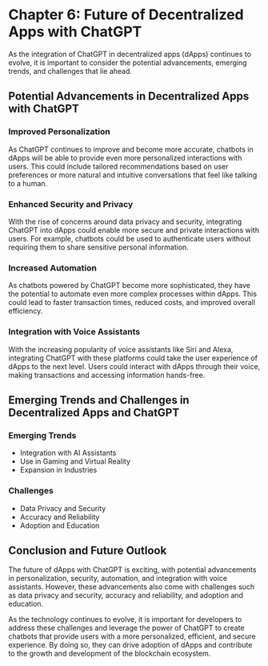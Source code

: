 Chapter 6: Future of Decentralized Apps with ChatGPT
====================================================

As the integration of ChatGPT in decentralized apps (dApps) continues to evolve, it is important to consider the potential advancements, emerging trends, and challenges that lie ahead.

Potential Advancements in Decentralized Apps with ChatGPT
---------------------------------------------------------

### Improved Personalization

As ChatGPT continues to improve and become more accurate, chatbots in dApps will be able to provide even more personalized interactions with users. This could include tailored recommendations based on user preferences or more natural and intuitive conversations that feel like talking to a human.

### Enhanced Security and Privacy

With the rise of concerns around data privacy and security, integrating ChatGPT into dApps could enable more secure and private interactions with users. For example, chatbots could be used to authenticate users without requiring them to share sensitive personal information.

### Increased Automation

As chatbots powered by ChatGPT become more sophisticated, they have the potential to automate even more complex processes within dApps. This could lead to faster transaction times, reduced costs, and improved overall efficiency.

### Integration with Voice Assistants

With the increasing popularity of voice assistants like Siri and Alexa, integrating ChatGPT with these platforms could take the user experience of dApps to the next level. Users could interact with dApps through their voice, making transactions and accessing information hands-free.

Emerging Trends and Challenges in Decentralized Apps and ChatGPT
----------------------------------------------------------------

### Emerging Trends

* Integration with AI Assistants
* Use in Gaming and Virtual Reality
* Expansion in Industries

### Challenges

* Data Privacy and Security
* Accuracy and Reliability
* Adoption and Education

Conclusion and Future Outlook
-----------------------------

The future of dApps with ChatGPT is exciting, with potential advancements in personalization, security, automation, and integration with voice assistants. However, these advancements also come with challenges such as data privacy and security, accuracy and reliability, and adoption and education.

As the technology continues to evolve, it is important for developers to address these challenges and leverage the power of ChatGPT to create chatbots that provide users with a more personalized, efficient, and secure experience. By doing so, they can drive adoption of dApps and contribute to the growth and development of the blockchain ecosystem.
